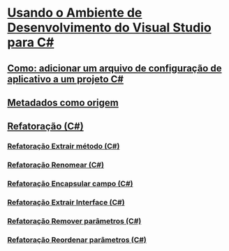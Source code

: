 # [Usando o Ambiente de Desenvolvimento do Visual Studio para C#](using-the-visual-studio-development-environment-for-csharp.md)
## [Como: adicionar um arquivo de configuração de aplicativo a um projeto C#](how-to-add-an-application-configuration-file-to-a-csharp-project.md)
## [Metadados como origem](metadata-as-source.md)
## [Refatoração (C#)](refactoring-csharp.md)
### [Refatoração Extrair método (C#)](extract-method-refactoring-csharp.md)
### [Refatoração Renomear (C#)](rename-refactoring-csharp.md)
### [Refatoração Encapsular campo (C#)](encapsulate-field-refactoring-csharp.md)
### [Refatoração Extrair Interface (C#)](extract-interface-refactoring-csharp.md)
### [Refatoração Remover parâmetros (C#)](remove-parameters-refactoring-csharp.md)
### [Refatoração Reordenar parâmetros (C#)](reorder-parameters-refactoring-csharp.md)
